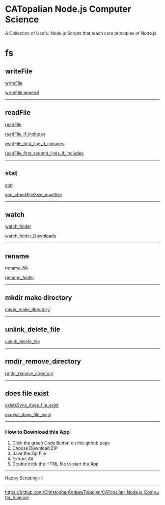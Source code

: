 # CATopalian Node.js Computer Science
A Collection of Useful Node.js Scripts that teach core principles of Node.js

# fs

## writeFile
[writeFile](src/js/fs/001_writeFile/001_writeFile/writeFile.js)

[writeFile append](src/js/fs/001_writeFile/002_writeFile_append/writeFile_append.js)

---

## readFile
[readFile](src/js/fs/002_readFile/001_readFile/readFile.js)

[readFile_if_includes](src/js/fs/002_readFile/002_readFile_if_includes/readFile_if_includes.js)

[readFile_first_line_if_includes](src/js/fs/002_readFile/003_readFile_first_line_if_includes/readFile_first_line_if_includes.js)

[readFile_first_second_lines_if_includes](src/js/fs/002_readFile/004_readFile_first_second_lines_if_includes/readFile_first_second_lines_if_includes.js)

---

## stat
[stat](src/js/fs/003_stat/001_stat/stat.js)

[stat_checkFileSize_maxSize](src/js/fs/003_stat/002_stat_checkFileSize_maxSize/stat_checkFileSize_maxSize.js)

---

## watch
[watch_folder](src/js/fs/004_watch/001_watch_folder/watch_folder.js)

[watch_folder_Downloads](src/js/fs/004_watch/002_watch_folder_Downloads/watch_folder_Downloads.js)

---

## rename
[rename_file](src/js/fs/005_rename/001_rename_file/rename_file.js)

[rename_folder](src/js/fs/005_rename/002_rename_folder/rename_folder.js)

---

## mkdir make directory
[mkdir_make_directory](src/js/fs/006_mkdir/001_mkdir_make_directory/mkdir_make_directory.js)

---

## unlink_delete_file

[unlink_delete_file](src/js/fs/007_unlink_delete_file/001_unlink_delete_file/unlink_delete_file.js)

---

## rmdir_remove_directory

[rmdir_remove_directory](src/js/fs/008_rmdir_remove_directory/001_rmdir_remove_directory/rmdir_remove_directory.js)

---

## does file exist

[existsSync_does_file_exist](src/js/fs/009_does_file_exist/001_existsSync_does_file_exist/existsSync_does_file_exist.js)

[access_does_file_exist](src/js/fs/009_does_file_exist/002_access_does_file_exist/access_does_file_exist.js)

---

### How to Download this App
1. Click the green Code Button on this github page
2. Choose Download ZIP
3. Save the Zip File
4. Extract All
5. Double click the HTML file to start the App

---

Happy Scripting :-)

---

https://github.com/ChristopherAndrewTopalian/CATopalian_Node.js_Computer_Science